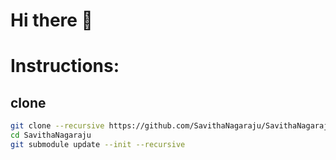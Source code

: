 


# Hi there 👋

<!--
**SavithaNagaraju/SavithaNagaraju** is a ✨ _special_ ✨ repository because its `README.md` (this file) appears on your GitHub profile.

Here are some ideas to get you started:

- 🔭 I’m currently working on ...
- 🌱 I’m currently learning ...
- 👯 I’m looking to collaborate on ...
- 🤔 I’m looking for help with ...
- 💬 Ask me about ...
- 📫 How to reach me: ...
- 😄 Pronouns: ...
- ⚡ Fun fact: ...
-->


# Instructions:

## clone

```bash
git clone --recursive https://github.com/SavithaNagaraju/SavithaNagaraju
cd SavithaNagaraju
git submodule update --init --recursive
```
